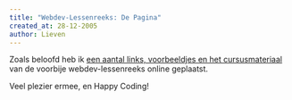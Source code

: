 ```yaml
---
title: "Webdev-Lessenreeks: De Pagina"
created_at: 28-12-2005
author: Lieven
---
```


Zoals beloofd heb ik [een aantal links, voorbeeldjes en het cursusmateriaal](http://web.archive.org/web/20070730125059fw_/http://zeus.ugent.be:2080/index.php?module=webpage&action=view&i_id=124) van de voorbije webdev-lessenreeks online geplaatst.

Veel plezier ermee, en Happy Coding!
